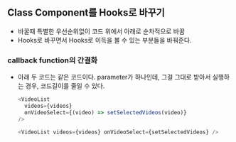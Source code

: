 ## Class Component를 Hooks로 바꾸기

- 바꿀때 특별한 우선순위없이 코드 위에서 아래로 순차적으로 바꿈
- Hooks로 바꾸면서 Hooks로 이득을 볼 수 있는 부분들을 바꿔준다.

### callback function의 간결화

- 아래 두 코드는 같은 코드이다. parameter가 하나인데, 그걸 그대로 받아서 실행하는 경우, 코드길이를 줄일 수 있다.
  ```javascript
  <VideoList
    videos={videos}
    onVideoSelect={(video) => setSelectedVideos(video)}
  />
  ```
  ```javascript
  <VideoList videos={videos} onVideoSelect={setSelectedVideos} />
  ```
